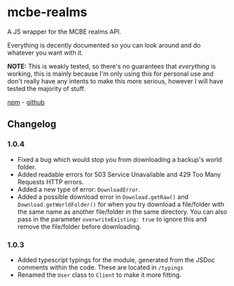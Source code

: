 # mcbe-realms

A JS wrapper for the MCBE realms API.

Everything is decently documented so you can look around and do whatever you want with it.

**NOTE:** This is weakly tested, so there's no guarantees that _everything_ is working, this is mainly because I'm only using this for personal use and don't really have any intents to make this more serious, however I will have tested the majority of stuff.

[npm](https://www.npmjs.com/package/mcbe-realms) - [github](https://github.com/CarpalEnderman/mcbe-realms.js)

## Changelog

### 1.0.4

- Fixed a bug which would stop you from downloading a backup's world folder.
- Added readable errors for 503 Service Unavailable and 429 Too Many Requests HTTP errors.
- Added a new type of error: `DownloadError`.
- Added a possible download error in `Download.getRaw()` and `Download.getWorldFolder()` for when you try download a file/folder with the same name as another file/folder in the same directory. You can also pass in the parameter `overwriteExisting: true` to ignore this and remove the file/folder before downloading.

### 1.0.3

- Added typescript typings for the module, generated from the JSDoc comments within the code. These are located in `/typings`
- Renamed the `User` class to `Client` to make it more fitting.
